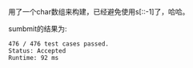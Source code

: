 用了一个char数组来构建，已经避免使用s[::-1]了，哈哈。

sumbmit的结果为:
```
476 / 476 test cases passed.
Status: Accepted
Runtime: 92 ms
```

